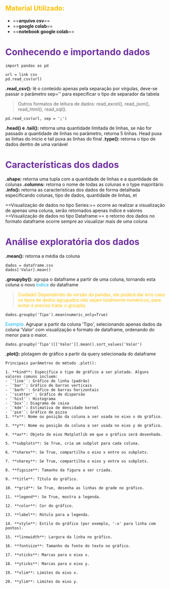 ## <span style="color:#ffc000">Material Utilizado:</span>

- ==**arquivo csv**==
- ==**google colab**==
- ==**notebook google colab**==

# <span style="color:#7030a0">Conhecendo e importando dados</span>

```
import pandas as pd

url = link csv
pd.read_csv(url)
```

**.read_csv():** lê o conteúdo apenas pela separação por vírgulas, deve-se passar o parâmetro sep='' para especificar o tipo de separador da tabela

> 	Outros formatos de leitura de dados: read_excel(), read_json(), read_html(), read_sql().

```
pd.read_csv(url, sep = ';')
```

**.head() e .tail():** retorna uma quantidade limitada de linhas, se não for passado a quantidade de linhas no parâmetro, retorna 5 linhas. Head puxa as linhas do ínicio e tail puxa as linhas do final
**.type():** retorna o tipo de dados dentro de uma variável

# <span style="color:#7030a0">Características dos dados</span>

**.shape:** retorna uma tupla com a quantidade de linhas e a quantidade de colunas
**.columns:** retorna o nome de todas as colunas e o type majoritário
**.info():** retorna as características dos dados de forma detalhada especificando colunas, tipo de dados, quantidade de linhas, et

==Visualização de dados no tipo Series:== ocorre ao realizar a visualização de apenas uma coluna, serão retornados apenas índice e valores
==Visualização de dados no tipo Dataframe:== o retorno dos dados no formato dataframe ocorre sempre ao visualizar mais de uma coluna

# <span style="color:#7030a0">Análise exploratória dos dados</span>

**.mean():** retorna a média da coluna

```
dados = dataframe.csv
dados['Valor].mean()
```

**.groupyby():** agrupa o dataframe a partir de uma coluna, tornando esta coluna o novo <span style="color:#00b0f0">índice</span> do dataframe

> 	<span style="color:#ffc000">Cuidado! Dependendo da versão do pandas, ele poderá dar erro caso os tipos de dados agrupados não sejam totalmente numéricos, para evitar é preciso tratar o groupby</span>

```
dados.groupby('Tipo').mean(numeric_only=True)
```

<span style="color:#00b0f0">Exemplo:</span> Agrupar a partir da coluna 'Tipo', selecionando apenas dados da coluna 'Valor' com visualização e formato de dataframe, ordenando do menor para o maior.

```
dados.groupby('Tipo')[['Valor']].mean().sort_values('Valor')
```

**.plot():** plotagem de gráfico a partir da query selecionada do dataframe

	Principais parâmetros do método .plot():
	
	1. **kind**: Especifica o tipo de gráfico a ser plotado. Alguns valores comuns incluem:
    - `'line'`: Gráfico de linha (padrão)
    - `'bar'`: Gráfico de barras verticais
    - `'barh'`: Gráfico de barras horizontais
    - `'scatter'`: Gráfico de dispersão
    - `'hist'`: Histograma
    - `'box'`: Diagrama de caixa
    - `'kde'`: Estimativa de densidade kernel
    - `'pie'`: Gráfico de pizza
	1. **x**: Nome ou posição da coluna a ser usada no eixo x do gráfico.
	    
	3. **y**: Nome ou posição da coluna a ser usada no eixo y do gráfico.
	    
	4. **ax**: Objeto do eixo Matplotlib em que o gráfico será desenhado.
	    
	5. **subplots**: Se True, cria um subplot para cada coluna.
	    
	6. **sharex**: Se True, compartilha o eixo x entre os subplots.
	    
	7. **sharey**: Se True, compartilha o eixo y entre os subplots.
	    
	8. **figsize**: Tamanho da figura a ser criada.
	    
	9. **title**: Título do gráfico.
	    
	10. **grid**: Se True, desenha as linhas de grade no gráfico.
	    
	11. **legend**: Se True, mostra a legenda.
	    
	12. **color**: Cor do gráfico.
	    
	13. **label**: Rótulo para a legenda.
	    
	14. **style**: Estilo do gráfico (por exemplo, '-o' para linha com pontos).
	    
	15. **linewidth**: Largura da linha no gráfico.
	    
	16. **fontsize**: Tamanho da fonte do texto no gráfico.
	    
	17. **xticks**: Marcas para o eixo x.
	    
	18. **yticks**: Marcas para o eixo y.
	    
	19. **xlim**: Limites do eixo x.
	    
	20. **ylim**: Limites do eixo y.
